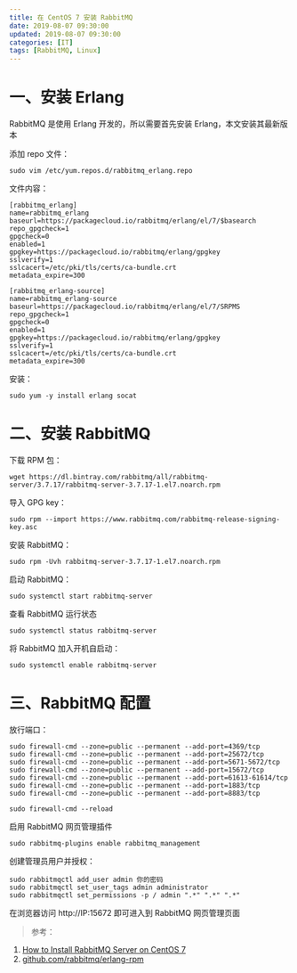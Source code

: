```yaml
---
title: 在 CentOS 7 安装 RabbitMQ
date: 2019-08-07 09:30:00
updated: 2019-08-07 09:30:00
categories: [IT]
tags: [RabbitMQ, Linux]
---
```


# 一、安装 Erlang

RabbitMQ 是使用 Erlang 开发的，所以需要首先安装 Erlang，本文安装其最新版本

添加 repo 文件：

```
sudo vim /etc/yum.repos.d/rabbitmq_erlang.repo
```

文件内容：

```
[rabbitmq_erlang]
name=rabbitmq_erlang
baseurl=https://packagecloud.io/rabbitmq/erlang/el/7/$basearch
repo_gpgcheck=1
gpgcheck=0
enabled=1
gpgkey=https://packagecloud.io/rabbitmq/erlang/gpgkey
sslverify=1
sslcacert=/etc/pki/tls/certs/ca-bundle.crt
metadata_expire=300

[rabbitmq_erlang-source]
name=rabbitmq_erlang-source
baseurl=https://packagecloud.io/rabbitmq/erlang/el/7/SRPMS
repo_gpgcheck=1
gpgcheck=0
enabled=1
gpgkey=https://packagecloud.io/rabbitmq/erlang/gpgkey
sslverify=1
sslcacert=/etc/pki/tls/certs/ca-bundle.crt
metadata_expire=300
```

安装：

```
sudo yum -y install erlang socat
```

# 二、安装 RabbitMQ

下载 RPM 包：

```
wget https://dl.bintray.com/rabbitmq/all/rabbitmq-server/3.7.17/rabbitmq-server-3.7.17-1.el7.noarch.rpm
```

导入 GPG key：

```
sudo rpm --import https://www.rabbitmq.com/rabbitmq-release-signing-key.asc
```

安装 RabbitMQ：

```
sudo rpm -Uvh rabbitmq-server-3.7.17-1.el7.noarch.rpm
```

启动 RabbitMQ：

```
sudo systemctl start rabbitmq-server
```

查看 RabbitMQ 运行状态

```
sudo systemctl status rabbitmq-server
```

将 RabbitMQ 加入开机自启动：

```
sudo systemctl enable rabbitmq-server
```

# 三、RabbitMQ 配置

放行端口：

```
sudo firewall-cmd --zone=public --permanent --add-port=4369/tcp
sudo firewall-cmd --zone=public --permanent --add-port=25672/tcp
sudo firewall-cmd --zone=public --permanent --add-port=5671-5672/tcp
sudo firewall-cmd --zone=public --permanent --add-port=15672/tcp
sudo firewall-cmd --zone=public --permanent --add-port=61613-61614/tcp
sudo firewall-cmd --zone=public --permanent --add-port=1883/tcp
sudo firewall-cmd --zone=public --permanent --add-port=8883/tcp

sudo firewall-cmd --reload
```

启用 RabbitMQ 网页管理插件

```
sudo rabbitmq-plugins enable rabbitmq_management
```

创建管理员用户并授权：

```
sudo rabbitmqctl add_user admin 你的密码
sudo rabbitmqctl set_user_tags admin administrator
sudo rabbitmqctl set_permissions -p / admin ".*" ".*" ".*"
```

在浏览器访问 http://IP:15672 即可进入到  RabbitMQ 网页管理页面

> 参考：
1. [How to Install RabbitMQ Server on CentOS 7](https://www.howtoforge.com/tutorial/how-to-install-rabbitmq-server-on-centos-7/)
1. [github.com/rabbitmq/erlang-rpm](https://github.com/rabbitmq/erlang-rpm)






























